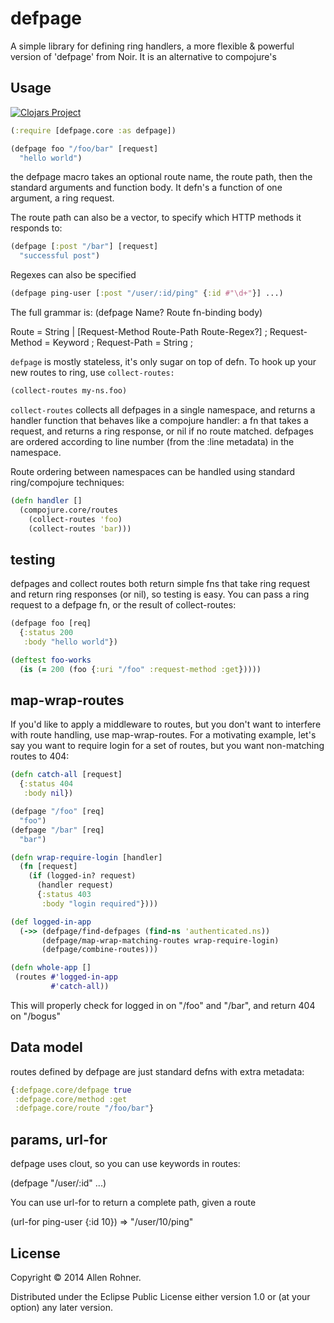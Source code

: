 # defpage

A simple library for defining ring handlers, a more flexible & powerful version of 'defpage' from Noir. It is an alternative to compojure's

## Usage

[![Clojars Project](http://clojars.org/defpage/latest-version.svg)](http://clojars.org/defpage)

```clojure
(:require [defpage.core :as defpage])

(defpage foo "/foo/bar" [request]
  "hello world")

```

the defpage macro takes an optional route name, the route path, then the standard arguments and function body. It defn's a function of one argument, a ring request.

The route path can also be a vector, to specify which HTTP methods it responds to:

```clojure
(defpage [:post "/bar"] [request]
  "successful post")
```

Regexes can also be specified

```clojure
(defpage ping-user [:post "/user/:id/ping" {:id #"\d+"}] ...)
```

The full grammar is:
(defpage Name? Route fn-binding body)

Route = String | [Request-Method Route-Path Route-Regex?] ;
Request-Method = Keyword ;
Request-Path = String ;

`defpage` is mostly stateless, it's only sugar on top of defn. To hook up your new routes to ring, use `collect-routes:`

```clojure
(collect-routes my-ns.foo)
```
`collect-routes` collects all defpages in a single namespace, and returns a handler function that behaves like a compojure handler: a fn that takes a request, and returns a ring response, or nil if no route matched. defpages are ordered according to line number (from the :line metadata) in the namespace.

Route ordering between namespaces can be handled using standard ring/compojure techniques:

```clojure
(defn handler []
  (compojure.core/routes
    (collect-routes 'foo)
    (collect-routes 'bar)))
```

## testing
defpages and collect routes both return simple fns that take ring request and return ring responses (or nil), so testing is easy. You can pass a ring request to a defpage fn, or the result of collect-routes:

```clojure
(defpage foo [req]
  {:status 200
   :body "hello world"})

(deftest foo-works
  (is (= 200 (foo {:uri "/foo" :request-method :get}))))
```

## map-wrap-routes
If you'd like to apply a middleware to routes, but you don't want to interfere with route handling, use map-wrap-routes. For a motivating example, let's say you want to require login for a set of routes, but you want non-matching routes to 404:

```clojure
(defn catch-all [request]
  {:status 404
   :body nil})

(defpage "/foo" [req]
  "foo")
(defpage "/bar" [req]
  "bar")

(defn wrap-require-login [handler]
  (fn [request]
    (if (logged-in? request)
      (handler request)
      {:status 403
       :body "login required"})))

(def logged-in-app
  (->> (defpage/find-defpages (find-ns 'authenticated.ns))
       (defpage/map-wrap-matching-routes wrap-require-login)
       (defpage/combine-routes)))

(defn whole-app []
 (routes #'logged-in-app
         #'catch-all))
```

This will properly check for logged in on "/foo" and "/bar", and return 404 on "/bogus"

## Data model
routes defined by defpage are just standard defns with extra metadata:

```clojure
{:defpage.core/defpage true
 :defpage.core/method :get
 :defpage.core/route "/foo/bar"}
```

## params, url-for
defpage uses clout, so you can use keywords in routes:

(defpage "/user/:id" ...)


You can use url-for to return a complete path, given a route

(url-for ping-user {:id 10})
=> "/user/10/ping"


## License

Copyright © 2014 Allen Rohner.

Distributed under the Eclipse Public License either version 1.0 or (at
your option) any later version.
